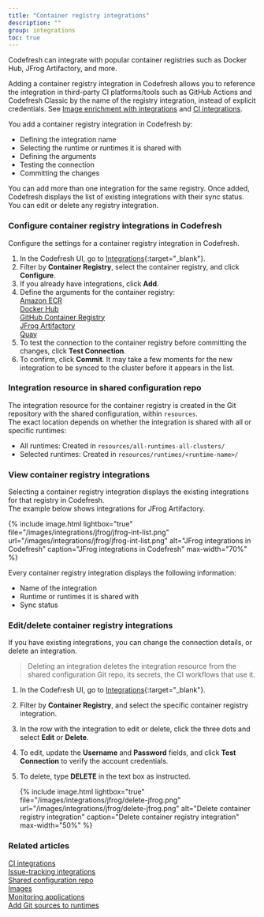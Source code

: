 ```yaml
---
title: "Container registry integrations"
description: ""
group: integrations
toc: true
---
```


Codefresh can integrate with popular container registries such as Docker Hub, JFrog Artifactory, and more.  

Adding a container registry integration in Codefresh allows you to reference the integration in third-party CI platforms/tools such as GitHub Actions and Codefresh Classic by the name of the registry integration, instead of explicit credentials. See [Image enrichment with integrations]({{site.baseurl}}/docs/integrations/image-enrichment-overview/) and [CI integrations]({{site.baseurl}}/docs/integrations/ci-integrations/).  

You add a container registry integration in Codefresh by:
* Defining the integration name 
* Selecting the runtime or runtimes it is shared with
* Defining the arguments
* Testing the connection 
* Committing the changes

You can add more than one integration for the same registry. Once added, Codefresh displays the list of existing integrations with their sync status. You can edit or delete any registry integration. 

<!--- > To see all images from all your container registries integrated with Codefresh in the Codefresh UI, go to [Images](https://g.codefresh.io/2.0/images){:target="\_blank"}. For documentation details, see [Images in Codefresh]({{site.baseurl}}/docs/deployment/images/)--->


### Configure container registry integrations in Codefresh
Configure the settings for a container registry integration in Codefresh.

1. In the Codefresh UI, go to [Integrations](https://g.codefresh.io/2.0/account-settings/integrations){:target="\_blank"}.
1. Filter by **Container Registry**, select the container registry, and click **Configure**.
1. If you already have integrations, click **Add**.
1. Define the arguments for the container registry:  
  [Amazon ECR]({{site.baseurl}}/docs/integrations/container-registries/amazon-ecr/)   
  [Docker Hub]({{site.baseurl}}/docs/integrations/container-registries/dockerhub/)  
  [GitHub Container Registry]({{site.baseurl}}/docs/integrations/container-registries/github-cr/)   
  [JFrog Artifactory]({{site.baseurl}}/docs/integrations/container-registries/jfrog/)    
  [Quay]({{site.baseurl}}/docs/integrations/container-registries/quay/)  
1. To test the connection to the container registry before committing the changes, click **Test Connection**.
1. To confirm, click **Commit**.
  It may take a few moments for the new integration to be synced to the cluster before it appears in the list.

### Integration resource in shared configuration repo
The integration resource for the container registry is created in the Git repository with the shared configuration, within `resources`.  
The exact location depends on whether the integration is shared with all or specific runtimes:  
* All runtimes: Created in `resources/all-runtimes-all-clusters/`
* Selected runtimes: Created in `resources/runtimes/<runtime-name>/`

### View container registry integrations
Selecting a container registry integration displays the existing integrations for that registry in Codefresh.  
The example below shows integrations for JFrog Artifactory.  

{% include image.html 
lightbox="true" 
file="/images/integrations/jfrog/jfrog-int-list.png" 
url="/images/integrations/jfrog/jfrog-int-list.png"
alt="JFrog integrations in Codefresh"
caption="JFrog integrations in Codefresh"
max-width="70%"
%}

Every container registry integration displays the following information:
* Name of the integration
* Runtime or runtimes it is shared with
* Sync status

### Edit/delete container registry integrations
If you have existing integrations, you can change the connection details, or delete an integration.
>Deleting an integration deletes the integration resource from the shared configuration Git repo, its secrets, the CI workflows that 
use it. 

1. In the Codefresh UI, go to [Integrations](https://g.codefresh.io/2.0/account-settings/integrations){:target="\_blank"}.
1. Filter by **Container Registry**, and select the specific container registry integration.
1. In the row with the integration to edit or delete, click the three dots and select **Edit** or **Delete**.
1. To edit, update the **Username** and **Password** fields, and click **Test Connection** to verify the account credentials.
1. To delete, type **DELETE** in the text box as instructed.

    {% include 
   image.html 
   lightbox="true" 
   file="/images/integrations/jfrog/delete-jfrog.png" 
   url="/images/integrations/jfrog/delete-jfrog.png" 
   alt="Delete container registry integration" 
   caption="Delete container registry integration"
   max-width="50%" 
   %}

### Related articles
[CI integrations]({{site.baseurl}}/docs/integrations/ci-integrations/)  
[Issue-tracking integrations]({{site.baseurl}}/docs/integrations/issue-tracking/)  
[Shared configuration repo]({{site.baseurl}}/docs/reference/shared-configuration/)  
[Images]({{site.baseurl}}/docs/deployment/images/)  
[Monitoring applications]({{site.baseurl}}/docs/deployment/applications-dashboard/)    
[Add Git sources to runtimes]({{site.baseurl}}/docs/runtime/git-sources/)  

